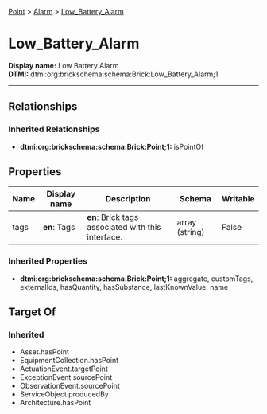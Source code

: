 [Point](../Point.md) > [Alarm](Alarm.md) > [Low_Battery_Alarm](#)
# Low_Battery_Alarm

**Display name:** Low Battery Alarm<br />
**DTMI:** dtmi:org:brickschema:schema:Brick:Low_Battery_Alarm;1

---
## Relationships
### Inherited Relationships
* **dtmi:org:brickschema:schema:Brick:Point;1:** isPointOf
## Properties
|Name|Display name|Description|Schema|Writable|
|-|-|-|-|-|
|tags|**en**: Tags|**en**: Brick tags associated with this interface.|array (string)|False|
### Inherited Properties
* **dtmi:org:brickschema:schema:Brick:Point;1:** aggregate, customTags, externalIds, hasQuantity, hasSubstance, lastKnownValue, name
## Target Of
### Inherited
* Asset.hasPoint
* EquipmentCollection.hasPoint
* ActuationEvent.targetPoint
* ExceptionEvent.sourcePoint
* ObservationEvent.sourcePoint
* ServiceObject.producedBy
* Architecture.hasPoint
